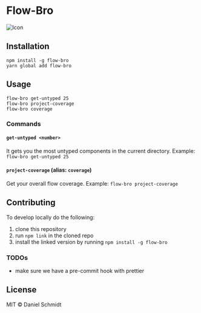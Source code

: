 # Flow-Bro

![Icon](https://i.imgflip.com/1mdkbx.jpg)

## Installation

```
npm install -g flow-bro
yarn global add flow-bro
```

## Usage

```shell
flow-bro get-untyped 25
flow-bro project-coverage
flow-bro coverage
```
### Commands
#### `get-untyped <number>`

It gets you the most untyped components in the current directory.
Example: `flow-bro get-untyped 25`

#### `project-coverage` (alias: `coverage`)

Get your overall flow coverage.
Example: `flow-bro project-coverage`


## Contributing

To develop locally do the following:

1. clone this repository
2. run `npm link` in the cloned repo
3. install the linked version by running `npm install -g flow-bro`

### TODOs

- make sure we have a pre-commit hook with prettier

## License

MIT © Daniel Schmidt
